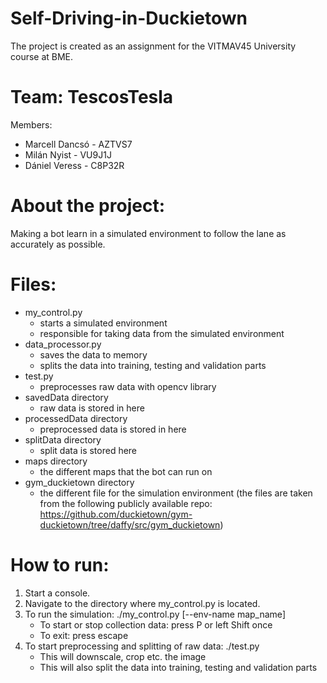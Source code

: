 # Self-Driving-in-Duckietown
The project is created as an assignment for the VITMAV45 University course at BME.

# Team: TescosTesla
Members:
* Marcell Dancsó - AZTVS7
* Milán Nyist - VU9J1J
* Dániel Veress - C8P32R

# About the project:
Making a bot learn in a simulated environment to follow the lane as accurately as possible.

# Files:
* my_control.py             
    * starts a simulated environment
    * responsible for taking data from the simulated environment
* data_processor.py       
    * saves the data to memory
    * splits the data into training, testing and validation parts
* test.py                   
    * preprocesses raw data with opencv library
* savedData directory       
    * raw data is stored in here
* processedData directory   
    * preprocessed data is stored in here
* splitData directory
    * split data is stored here
* maps directory
    * the different maps that the bot can run on
* gym_duckietown directory
    * the different file for the simulation environment 
    (the files are taken from the following publicly available repo: https://github.com/duckietown/gym-duckietown/tree/daffy/src/gym_duckietown)

# How to run:
1. Start a console.
2. Navigate to the directory where my_control.py is located.
3. To run the simulation: ./my_control.py [--env-name map_name]
    * To start or stop collection data: press P or left Shift once
    * To exit: press escape
4. To start preprocessing and splitting of raw data: ./test.py
    * This will downscale, crop etc. the image
    * This will also split the data into training, testing and validation parts